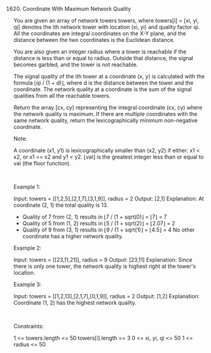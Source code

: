 1620. Coordinate With Maximum Network Quality

You are given an array of network towers towers, where towers[i] = [xi, yi, qi] denotes the ith network tower with location (xi, yi) and quality factor qi. All the coordinates are integral coordinates on the X-Y plane, and the distance between the two coordinates is the Euclidean distance.

You are also given an integer radius where a tower is reachable if the distance is less than or equal to radius. Outside that distance, the signal becomes garbled, and the tower is not reachable.

The signal quality of the ith tower at a coordinate (x, y) is calculated with the formula ⌊qi / (1 + d)⌋, where d is the distance between the tower and the coordinate. The network quality at a coordinate is the sum of the signal qualities from all the reachable towers.

Return the array [cx, cy] representing the integral coordinate (cx, cy) where the network quality is maximum. If there are multiple coordinates with the same network quality, return the lexicographically minimum non-negative coordinate.

Note:

A coordinate (x1, y1) is lexicographically smaller than (x2, y2) if either:
x1 < x2, or
x1 == x2 and y1 < y2.
⌊val⌋ is the greatest integer less than or equal to val (the floor function).

 

Example 1:

Input: towers = [[1,2,5],[2,1,7],[3,1,9]], radius = 2
Output: [2,1]
Explanation: At coordinate (2, 1) the total quality is 13.
- Quality of 7 from (2, 1) results in ⌊7 / (1 + sqrt(0)⌋ = ⌊7⌋ = 7
- Quality of 5 from (1, 2) results in ⌊5 / (1 + sqrt(2)⌋ = ⌊2.07⌋ = 2
- Quality of 9 from (3, 1) results in ⌊9 / (1 + sqrt(1)⌋ = ⌊4.5⌋ = 4
No other coordinate has a higher network quality.

Example 2:

Input: towers = [[23,11,21]], radius = 9
Output: [23,11]
Explanation: Since there is only one tower, the network quality is highest right at the tower's location.


Example 3:

Input: towers = [[1,2,13],[2,1,7],[0,1,9]], radius = 2
Output: [1,2]
Explanation: Coordinate (1, 2) has the highest network quality.


 

Constraints:

1 <= towers.length <= 50
towers[i].length == 3
0 <= xi, yi, qi <= 50
1 <= radius <= 50